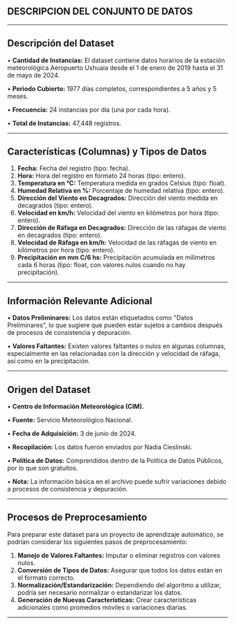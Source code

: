 
DESCRIPCION DEL CONJUNTO DE DATOS
------------
------------
Descripción del Dataset
------------

  • __Cantidad de Instancias:__ El dataset contiene datos horarios de la estación meteorológica Aeropuerto Ushuaia desde el 1 de enero de 2019 hasta el 31 de mayo de 2024.

  •	__Periodo Cubierto:__ 1977 días completos, correspondientes a 5 años y 5 meses.
  
  •	__Frecuencia:__ 24 instancias por día (una por cada hora).

  •	__Total de Instancias:__ 47,448 registros.

------------
Características (Columnas) y Tipos de Datos
-----------

  1.	__Fecha:__ Fecha del registro (tipo: fecha).
  2.	__Hora:__ Hora del registro en formato 24 horas (tipo: entero).
  3.	__Temperatura en °C:__ Temperatura medida en grados Celsius (tipo: float).
  4.	__Humedad Relativa en %:__ Porcentaje de humedad relativa (tipo: entero).
  5.	__Dirección del Viento en Decagrados:__ Dirección del viento medida en decagrados (tipo: entero).
  6.	__Velocidad en km/h:__ Velocidad del viento en kilómetros por hora (tipo: entero).
  7.	__Dirección de Ráfaga en Decagrados:__ Dirección de las ráfagas de viento en decagrados (tipo: entero).
  8.	__Velocidad de Ráfaga en km/h:__ Velocidad de las ráfagas de viento en kilómetros por hora (tipo: entero).
  9.	__Precipitación en mm C/6 hs:__ Precipitación acumulada en milímetros cada 6 horas (tipo: float, con valores nulos cuando no hay precipitación).

-------------
Información Relevante Adicional
------------
  •	__Datos Preliminares:__ Los datos están etiquetados como "Datos Preliminares", lo que sugiere que pueden estar sujetos a cambios después de procesos de consistencia y depuración.

  •	__Valores Faltantes:__ Existen valores faltantes o nulos en algunas columnas, especialmente en las relacionadas con la dirección y velocidad de ráfaga, así como en la precipitación.

----------------

Origen del Dataset
-----------------
   •	__Centro de Información Meteorológica (CIM).__

   •	__Fuente:__ Servicio Meteorológico Nacional.

   •	__Fecha de Adquisición:__ 3 de junio de 2024.

   •	__Recopilación:__ Los datos fueron enviados por Nadia Cieslinski.

   •	__Política de Datos:__ Comprendidos dentro de la Política de Datos Públicos, por lo que son gratuitos.

   •	__Nota:__ La información básica en el archivo puede sufrir variaciones debido a procesos de consistencia y depuración.

-----------------
Procesos de Preprocesamiento
----------------

Para preparar este dataset para un proyecto de aprendizaje automático, se podrían considerar los siguientes pasos de preprocesamiento:
  1.	__Manejo de Valores Faltantes:__ Imputar o eliminar registros con valores nulos.
  2.	__Conversión de Tipos de Datos:__ Asegurar que todos los datos están en el formato correcto.
  3.	__Normalización/Estandarización:__ Dependiendo del algoritmo a utilizar, podría ser necesario normalizar o estandarizar los datos.
  4.	__Generación de Nuevas Características:__ Crear características adicionales como promedios móviles o variaciones diarias.


-----------
